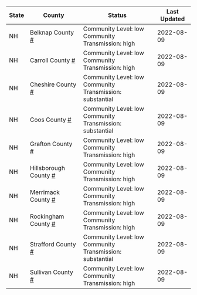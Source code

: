 State | County | Status | Last Updated
--- | --- | --- | --- 
NH | Belknap County <a href="#belknap_county">#</a> | <a name="belknap_county"></a>Community Level: low<br/>Community Transmission: high | 2022-08-09
NH | Carroll County <a href="#carroll_county">#</a> | <a name="carroll_county"></a>Community Level: low<br/>Community Transmission: high | 2022-08-09
NH | Cheshire County <a href="#cheshire_county">#</a> | <a name="cheshire_county"></a>Community Level: low<br/>Community Transmission: substantial | 2022-08-09
NH | Coos County <a href="#coos_county">#</a> | <a name="coos_county"></a>Community Level: low<br/>Community Transmission: substantial | 2022-08-09
NH | Grafton County <a href="#grafton_county">#</a> | <a name="grafton_county"></a>Community Level: low<br/>Community Transmission: high | 2022-08-09
NH | Hillsborough County <a href="#hillsborough_county">#</a> | <a name="hillsborough_county"></a>Community Level: low<br/>Community Transmission: high | 2022-08-09
NH | Merrimack County <a href="#merrimack_county">#</a> | <a name="merrimack_county"></a>Community Level: low<br/>Community Transmission: high | 2022-08-09
NH | Rockingham County <a href="#rockingham_county">#</a> | <a name="rockingham_county"></a>Community Level: low<br/>Community Transmission: high | 2022-08-09
NH | Strafford County <a href="#strafford_county">#</a> | <a name="strafford_county"></a>Community Level: low<br/>Community Transmission: substantial | 2022-08-09
NH | Sullivan County <a href="#sullivan_county">#</a> | <a name="sullivan_county"></a>Community Level: low<br/>Community Transmission: high | 2022-08-09
